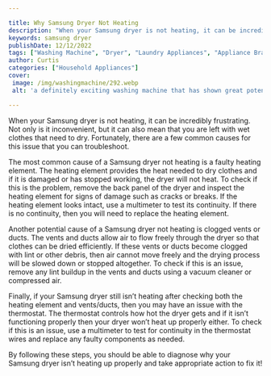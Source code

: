 ```yaml
---

title: Why Samsung Dryer Not Heating
description: "When your Samsung dryer is not heating, it can be incredibly frustrating. Not only is it inconvenient, but it can also mean that y...see more detail"
keywords: samsung dryer
publishDate: 12/12/2022
tags: ["Washing Machine", "Dryer", "Laundry Appliances", "Appliance Brand"]
author: Curtis
categories: ["Household Appliances"]
cover: 
 image: /img/washingmachine/292.webp
 alt: 'a definitely exciting washing machine that has shown great potential '

---
```


When your Samsung dryer is not heating, it can be incredibly frustrating. Not only is it inconvenient, but it can also mean that you are left with wet clothes that need to dry. Fortunately, there are a few common causes for this issue that you can troubleshoot. 

The most common cause of a Samsung dryer not heating is a faulty heating element. The heating element provides the heat needed to dry clothes and if it is damaged or has stopped working, the dryer will not heat. To check if this is the problem, remove the back panel of the dryer and inspect the heating element for signs of damage such as cracks or breaks. If the heating element looks intact, use a multimeter to test its continuity. If there is no continuity, then you will need to replace the heating element. 

Another potential cause of a Samsung dryer not heating is clogged vents or ducts. The vents and ducts allow air to flow freely through the dryer so that clothes can be dried efficiently. If these vents or ducts become clogged with lint or other debris, then air cannot move freely and the drying process will be slowed down or stopped altogether. To check if this is an issue, remove any lint buildup in the vents and ducts using a vacuum cleaner or compressed air. 

Finally, if your Samsung dryer still isn’t heating after checking both the heating element and vents/ducts, then you may have an issue with the thermostat. The thermostat controls how hot the dryer gets and if it isn’t functioning properly then your dryer won’t heat up properly either. To check if this is an issue, use a multimeter to test for continuity in the thermostat wires and replace any faulty components as needed. 

By following these steps, you should be able to diagnose why your Samsung dryer isn’t heating up properly and take appropriate action to fix it!
